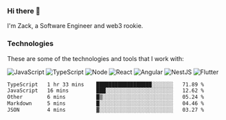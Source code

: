 ### Hi there 👋
I'm Zack, a Software Engineer and web3 rookie.

### Technologies
These are some of the technologies and tools that I work with:

![JavaScript](https://img.shields.io/badge/JavaScript-323330.svg?logo=javascript&logoColor=F7DF1E) 
![TypeScript](https://img.shields.io/badge/TypeScript-007ACC.svg?logo=typescript&logoColor=white) 
![Node](https://img.shields.io/badge/Node.js-43853D.svg?logo=node.js&logoColor=white)
![React](https://img.shields.io/badge/React-20232a.svg?logo=react&logoColor=61DAFB) 
![Angular](https://img.shields.io/badge/Angular-E23237.svg?logo=angularjs&logoColor=white)
![NestJS](https://img.shields.io/badge/NestJS-E0234E?logo=nestjs&logoColor=white)
![Flutter](https://img.shields.io/badge/Flutter-02569B.svg?logo=flutter&logoColor=white)

<!--START_SECTION:waka-->

```txt
TypeScript   1 hr 33 mins    ██████████████████░░░░░░░   71.89 %
JavaScript   16 mins         ███░░░░░░░░░░░░░░░░░░░░░░   12.62 %
Other        6 mins          █▒░░░░░░░░░░░░░░░░░░░░░░░   05.24 %
Markdown     5 mins          █░░░░░░░░░░░░░░░░░░░░░░░░   04.46 %
JSON         4 mins          ▓░░░░░░░░░░░░░░░░░░░░░░░░   03.27 %
```

<!--END_SECTION:waka-->
